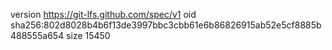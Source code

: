 version https://git-lfs.github.com/spec/v1
oid sha256:802d8028b4b6f13de3997bbc3cbb61e6b86826915ab52e5cf8885b488555a654
size 15450

